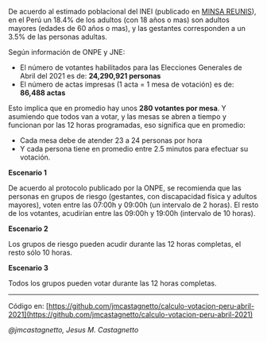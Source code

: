 De acuerdo al estimado poblacional del INEI (publicado en [MINSA REUNIS](https://www.minsa.gob.pe/reunis/data/poblacion_estimada.asp)), 
en el Perú un 18.4% de los adultos (con 18 años o mas) son adultos mayores (edades de 60 años o mas),
y las gestantes corresponden a un 3.5% de las personas adultas.

Según información de ONPE y JNE: 

- El número de votantes habilitados para las Elecciones Generales de Abril del 2021 es de: **24,290,921 personas**
- El número de actas impresas (1 acta = 1 mesa de votación) es de: **86,488 actas**

Esto implica que en promedio hay unos **280 votantes por mesa**. Y asumiendo que todos van a votar, y las mesas se abren a tiempo y funcionan por las 12 horas programadas, eso significa que en promedio:

- Cada mesa debe de atender 23 a 24 personas por hora
- Y cada persona tiene en promedio entre 2.5 minutos para efectuar su votación.

**Escenario 1**

De acuerdo al protocolo publicado por la ONPE, se recomienda que las personas en grupos de riesgo (gestantes, con discapacidad física y adultos mayores), voten entre las 07:00h y 09:00h (un intervalo de 2 horas). El resto de los votantes, acudirían entre las 09:00h y 19:00h (intervalo de 10 horas).

**Escenario 2**

Los grupos de riesgo pueden acudir durante las 12 horas completas, el resto sólo 10 horas.

**Escenario 3**

Todos los grupos pueden votar durante las 12 horas completas.


------


Código en: [https://github.com/jmcastagnetto/calculo-votacion-peru-abril-2021](https://github.com/jmcastagnetto/calculo-votacion-peru-abril-2021)

*@jmcastagnetto, Jesus M. Castagnetto*